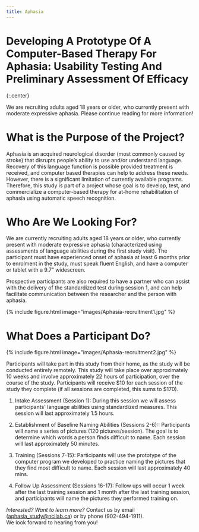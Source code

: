 ```yaml
---
title: Aphasia
---
```


# Developing A Prototype Of A Computer-Based Therapy For Aphasia: Usability Testing And Preliminary Assessment Of Efficacy
{:.center}

We are recruiting adults aged 18 years or older, who currently present with moderate expressive aphasia. Please continue reading for more information!

# What is the Purpose of the Project?
Aphasia is an acquired neurological disorder (most commonly caused by stroke) that disrupts people’s ability to use and/or understand language. Recovery of this language function is possible provided treatment is received, and computer based therapies can help to address these needs. However, there is a significant limitation of currently available programs. Therefore, this study is part of a project whose goal is to develop, test, and commercialize a computer-based therapy for at-home rehabilitation of aphasia using automatic speech recognition.

# Who Are We Looking For?
We are currently recruiting adults aged 18 years or older, who currently present with moderate expressive aphasia (characterized using assessments of language abilities during the first study visit). The participant must have experienced onset of aphasia at least 6 months prior to enrolment in the study, must speak fluent English, and have a computer or tablet with a 9.7” widescreen.

Prospective participants are also required to have a partner who can assist with the delivery of the standardized test during session 1, and can help facilitate communication between the researcher and the person with aphasia.

{% include figure.html image="images/Aphasia-recruitment1.jpg" %}

# What Does a Participant Do?
{% include figure.html image="images/Aphasia-recruitment2.jpg" %}

Participants will take part in this study from their home, as the study will be conducted entirely remotely. This study will take place over approximately 10 weeks and involve approximately 22 hours of participation, over the course of the study. Participants will receive $10 for each session of the study they complete (if all sessions are completed, this sums to $170). 


1. Intake Assessment (Session 1): During this session we will assess participants' language abilities using standardized measures. This session will last approximately 1.5 hours.

2. Establishment of Baseline Naming Abilities (Sessions 2-6):: Participants will name a series of pictures (120 pictures/session). The goal is to determine which words a person finds difficult to name. Each session will last approximately 50 minutes.

3. Training (Sessions 7-15): Participants will use the prototype of the computer program we developed to practice naming the pictures that they find most difficult to name. Each session will last approximately 40 mins.

4. Follow Up Assessment (Sessions 16-17): Follow ups will occur 1 week after the last training session and 1 month after the last training session, and participants will name the pictures they performed training on. 


_Interested? Want to learn more?_ 
Contact us by email  (aphasia_study@ncilab.ca) or by phone (902-494-1911).  
We look forward to hearing from you!
